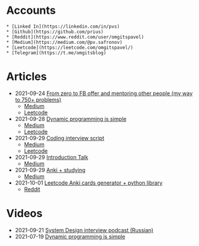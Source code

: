 # Accounts
    * [Linked In](https://linkedin.com/in/pvs)
    * [Github](https://github.com/prius)
    * [Reddit](https://www.reddit.com/user/omgitspavel)
    * [Medium](https://medium.com/@pv.safronov)
    * [Leetcode](https://leetcode.com/omgitspavel/)
    * [Telegram](https://t.me/omgitsblog)

# Articles
* 2021-09-24 [From zero to FB offer and mentoring other people (my way to 750+ problems)](/articles/way-to-750-lc-problems.md)
    * [Medium](https://medium.com/@pv.safronov/from-zero-to-fb-offer-and-mentoring-other-people-my-way-to-750-problems-ebc7ef3cb166?source=friends_link&sk=9228398eb8d2f2dbdff66e846c8f22f8)
    * [Leetcode](https://leetcode.com/discuss/general-discussion/1483601/from-zero-to-fb-offer-and-mentoring-other-people-my-way-to-750-problems)
* 2021-09-28 [Dynamic programming is simple](/articles/dynamic-programming-is-simple.md)
    * [Medium](https://medium.com/@pv.safronov/dynamic-programming-is-simple-1174aed46e4c)
    * [Leetcode](https://leetcode.com/discuss/study-guide/1490172/Dynamic-programming-is-simple)
* 2021-09-29 [Coding interview script](/articles/coding-interview-structure.md)
    * [Medium](https://medium.com/@pv.safronov/coding-interview-script-b399e6be2ee3)
    * [Leetcode](https://leetcode.com/discuss/general-discussion/1490977/coding-interview-script)
* 2021-09-29 [Introduction Talk](/articles/introduction-talk.md)
    * [Medium](https://medium.com/@pv.safronov/introduction-talk-75fb5299fa7f)
* 2021-09-29 [Anki + studying](/articles/anki.md)
    * [Medium](https://medium.com/@pv.safronov/anki-studying-3-14e8f8f2f4)
* 2021-10-01 [Leetcode Anki cards generator + python library](/articles/leetcode-anki.md)
    * [Reddit](https://www.reddit.com/r/leetcode/comments/pzfh2z/leetcode_anki_cards_generator_python_library/)

# Videos
* 2021-09-21 [System Design interview podcast (Russian)](https://www.youtube.com/watch?v=TyNo3oqSJ8k)
* 2021-07-19 [Dynamic programming is simple](https://www.youtube.com/watch?v=6c916SvCCOA)
